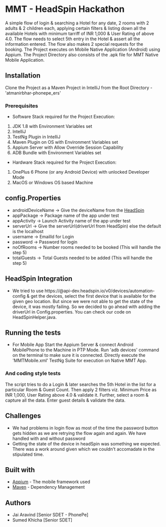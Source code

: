 # MMT - HeadSpin Hackathon

A simple flow of login & searching a Hotel for any date, 2 rooms with 2 adults & 2 children each, applying certain filters & listing down all the available Hotels with minimum tarriff of INR 1,000 & User Rating of above 4.0. The flow needs to select 5th entry in the Hotel & assert all the information entered. The flow also makes 2 special requests for the booking. The Project executes on Mobile Native Application (Android) using Appium. The Project Directory also consists of the .apk file for MMT Native Mobile Application.


## Installation

Clone the Project as a Maven Project in IntelliJ from the Root Directory - 'atmanirbhar-phonepe_ers'


### Prerequisites

* Software Stack required for the Project Execution:
1) JDK 1.8 with Environment Variables set
2) IntelliJ
3) TestNg Plugin in IntelliJ
4) Maven Plugin on OS with Environment Variables set
5) Appium Server with Allow Override Session Capability
6) ADB Bundle with Environment Variables set

* Hardware Stack required for the Project Execution:
1) OnePlus 6 Phone (or any Android Device) with unlocked Developer Mode
2) MacOS or Windows OS based Machine


## config.Properties

* androidDeviceName -> Give the deviceName from the [HeadSpin](https://www.headspin.io)
* appPackage -> Package name of the app under test
* appActivity -> Launch Activity name of the app under test
* serverUrl -> Give the serverUrl(driverUrl from HeadSpin) else the default is the localhost
* username -> EmailId for Login
* password -> Password for login
* noOfRooms -> Number rooms needed to be booked (This will handle the step 5)
* totalGuests -> Total Guests needed to be added (This will handle the step 5)


## HeadSpin Integration

* We tried to use https://<api-token>@api-dev.headspin.io/v0/devices/automation-config & get the devices, select the first device that is available for the given geo location. 
But since we were not able to get the state of the device, it was mostly failing. So we decided to go ahead with adding the driverUrl in Config.properties. You can check our code on HeadSpinHelper.java.


## Running the tests

* For Mobile App
Start the Appium Server & connect Android MobilePhone to the Machine in PTP Mode.
Run 'adb devices' command on the terminal to make sure it is connected.
Directly execute the 'MMTMobile.xml' TestNg Suite for execution on Native MMT App.


### And coding style tests

The script tries to do a Login & later searches the 5th Hotel in the list for a particular Room & Guest Count.
Then apply 2 filters viz. Minimum Price as INR 1,000, User Rating above 4.0 & validate it.
Further, select a room & capture all the data. Enter guest details & validate the data. 


## Challenges

* We had problems in login flow as most of the time the password button gets hidden as we are retrying the flow again and again. We have handled with and without password
* Getting the state of the device in headSpin was something we expected. There was a work around given which we couldn't accomadate in the stipulated time.


## Built with

* [Appium](http://appium.io/docs/en/about-appium/) - The mobile framework used
* [Maven](https://maven.apache.org/) - Dependency Management


## Authors

* Jai Aravind [Senior SDET - PhonePe]
* Sumed Khicha [Senior SDET]





